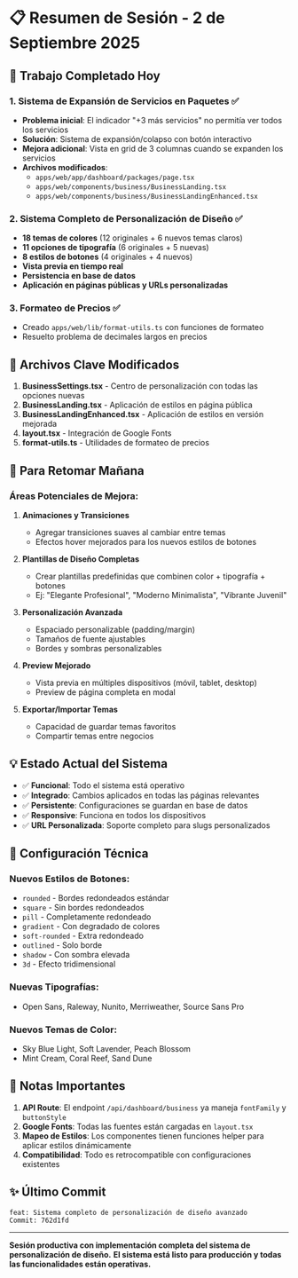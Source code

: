 # 📋 Resumen de Sesión - 2 de Septiembre 2025

## 🎯 Trabajo Completado Hoy

### 1. Sistema de Expansión de Servicios en Paquetes ✅
- **Problema inicial**: El indicador "+3 más servicios" no permitía ver todos los servicios
- **Solución**: Sistema de expansión/colapso con botón interactivo
- **Mejora adicional**: Vista en grid de 3 columnas cuando se expanden los servicios
- **Archivos modificados**:
  - `apps/web/app/dashboard/packages/page.tsx`
  - `apps/web/components/business/BusinessLanding.tsx`
  - `apps/web/components/business/BusinessLandingEnhanced.tsx`

### 2. Sistema Completo de Personalización de Diseño ✅
- **18 temas de colores** (12 originales + 6 nuevos temas claros)
- **11 opciones de tipografía** (6 originales + 5 nuevas)
- **8 estilos de botones** (4 originales + 4 nuevos)
- **Vista previa en tiempo real**
- **Persistencia en base de datos**
- **Aplicación en páginas públicas y URLs personalizadas**

### 3. Formateo de Precios ✅
- Creado `apps/web/lib/format-utils.ts` con funciones de formateo
- Resuelto problema de decimales largos en precios

## 📁 Archivos Clave Modificados

1. **BusinessSettings.tsx** - Centro de personalización con todas las opciones nuevas
2. **BusinessLanding.tsx** - Aplicación de estilos en página pública
3. **BusinessLandingEnhanced.tsx** - Aplicación de estilos en versión mejorada
4. **layout.tsx** - Integración de Google Fonts
5. **format-utils.ts** - Utilidades de formateo de precios

## 🚀 Para Retomar Mañana

### Áreas Potenciales de Mejora:
1. **Animaciones y Transiciones**
   - Agregar transiciones suaves al cambiar entre temas
   - Efectos hover mejorados para los nuevos estilos de botones

2. **Plantillas de Diseño Completas**
   - Crear plantillas predefinidas que combinen color + tipografía + botones
   - Ej: "Elegante Profesional", "Moderno Minimalista", "Vibrante Juvenil"

3. **Personalización Avanzada**
   - Espaciado personalizable (padding/margin)
   - Tamaños de fuente ajustables
   - Bordes y sombras personalizables

4. **Preview Mejorado**
   - Vista previa en múltiples dispositivos (móvil, tablet, desktop)
   - Preview de página completa en modal

5. **Exportar/Importar Temas**
   - Capacidad de guardar temas favoritos
   - Compartir temas entre negocios

## 💡 Estado Actual del Sistema

- ✅ **Funcional**: Todo el sistema está operativo
- ✅ **Integrado**: Cambios aplicados en todas las páginas relevantes
- ✅ **Persistente**: Configuraciones se guardan en base de datos
- ✅ **Responsive**: Funciona en todos los dispositivos
- ✅ **URL Personalizada**: Soporte completo para slugs personalizados

## 🔧 Configuración Técnica

### Nuevos Estilos de Botones:
- `rounded` - Bordes redondeados estándar
- `square` - Sin bordes redondeados
- `pill` - Completamente redondeado
- `gradient` - Con degradado de colores
- `soft-rounded` - Extra redondeado
- `outlined` - Solo borde
- `shadow` - Con sombra elevada
- `3d` - Efecto tridimensional

### Nuevas Tipografías:
- Open Sans, Raleway, Nunito, Merriweather, Source Sans Pro

### Nuevos Temas de Color:
- Sky Blue Light, Soft Lavender, Peach Blossom
- Mint Cream, Coral Reef, Sand Dune

## 📝 Notas Importantes

1. **API Route**: El endpoint `/api/dashboard/business` ya maneja `fontFamily` y `buttonStyle`
2. **Google Fonts**: Todas las fuentes están cargadas en `layout.tsx`
3. **Mapeo de Estilos**: Los componentes tienen funciones helper para aplicar estilos dinámicamente
4. **Compatibilidad**: Todo es retrocompatible con configuraciones existentes

## ✨ Último Commit
```
feat: Sistema completo de personalización de diseño avanzado
Commit: 762d1fd
```

---

**Sesión productiva con implementación completa del sistema de personalización de diseño.**
**El sistema está listo para producción y todas las funcionalidades están operativas.**